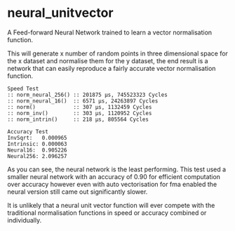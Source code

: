 # neural_unitvector
A Feed-forward Neural Network trained to learn a vector normalisation function.

This will generate x number of random points in three dimensional space for the x dataset and normalise them for the y dataset, the end result is a network that can easily reproduce a fairly accurate vector normalisation function.

```
Speed Test
:: norm_neural_256() :: 201875 μs, 745523323 Cycles
:: norm_neural_16()  :: 6571 μs, 24263897 Cycles
:: norm()            :: 307 μs, 1132459 Cycles
:: norm_inv()        :: 303 μs, 1120952 Cycles
:: norm_intrin()     :: 218 μs, 805564 Cycles

Accuracy Test
InvSqrt:   0.000965
Intrinsic: 0.000063
Neural16:  0.905226
Neural256: 2.096257
```

As you can see, the neural network is the least performing. This test used a smaller neural network with an accuracy of 0.90 for efficient computation over accuracy however even with auto vectorisation for fma enabled the neural version still came out significantly slower.

It is unlikely that a neural unit vector function will ever compete with the traditional normalisation functions in speed or accuracy combined or individually.
